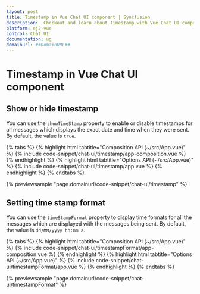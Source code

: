 ```yaml
---
layout: post
title: Timestamp in Vue Chat UI component | Syncfusion
description:  Checkout and learn about Timestamp with Vue Chat UI component of Syncfusion Essential JS 2 and more details.
platform: ej2-vue
control: Chat UI
documentation: ug
domainurl: ##DomainURL##
---
```


# Timestamp in Vue Chat UI component

## Show or hide timestamp

You can use the `showTimeStamp` property to enable or disable timestamps for all messages which displays the exact date and time when they were sent. By default, the value is `true`.

{% tabs %}
{% highlight html tabtitle="Composition API (~/src/App.vue)" %}
{% include code-snippet/chat-ui/timestamp/app-composition.vue %}
{% endhighlight %}
{% highlight html tabtitle="Options API (~/src/App.vue)" %}
{% include code-snippet/chat-ui/timestamp/app.vue %}
{% endhighlight %}
{% endtabs %}
  
{% previewsample "page.domainurl/code-snippet/chat-ui/timestamp" %}

## Setting time stamp format

You can use the `timeStampFormat` property to display time formats for all the messages which are displayed with the messages being sent. By default, the value is `dd/MM/yyyy hh:mm a`.

{% tabs %}
{% highlight html tabtitle="Composition API (~/src/App.vue)" %}
{% include code-snippet/chat-ui/timestampFormat/app-composition.vue %}
{% endhighlight %}
{% highlight html tabtitle="Options API (~/src/App.vue)" %}
{% include code-snippet/chat-ui/timestampFormat/app.vue %}
{% endhighlight %}
{% endtabs %}
  
{% previewsample "page.domainurl/code-snippet/chat-ui/timestampFormat" %}
